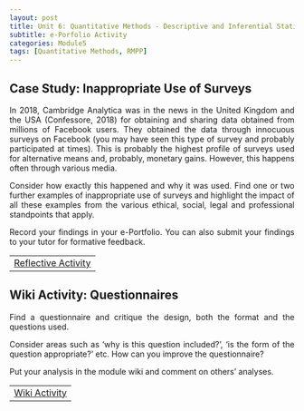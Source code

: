 ```yaml
---
layout: post
title: Unit 6: Quantitative Methods - Descriptive and Inferential Statistics
subtitle: e-Porfolio Activity
categories: Module5
tags: [Quantitative Methods, RMPP]
---
```

<html lang="en">



<body>



<h2>Case Study: Inappropriate Use of Surveys</h2>

<p style="text-align: justify;">In 2018, Cambridge Analytica was in the news in the United Kingdom and the USA (Confessore, 2018) for obtaining and sharing data obtained from millions of Facebook users. They obtained the data through innocuous surveys on Facebook (you may have seen this type of survey and probably participated at times). This is probably the highest profile of surveys used for alternative means and, probably, monetary gains. However, this happens often through various media.</p>

<p style="text-align: justify;">Consider how exactly this happened and why it was used. Find one or two further examples of inappropriate use of surveys and highlight the impact of all these examples from the various ethical, social, legal and professional standpoints that apply.</p>

<p style="text-align: justify;">Record your findings in your e-Portfolio. You can also submit your findings to your tutor for formative feedback.</p>
<table>
    <tr>
       <td> <a href="../../../../artefacts/RMPP-Unit05-e-Portfolio Activity Reflective Activity 2.pdf" target="_blank" class="button large">Reflective Activity</a></td> 
    </tr>
</table>

<h2>Wiki Activity: Questionnaires</h2>

<p style="text-align: justify;">Find a questionnaire and critique the design, both the format and the questions used.</p>

<p style="text-align: justify;">Consider areas such as ‘why is this question included?’, ‘is the form of the question appropriate?’ etc. How can you improve the questionnaire?</p>

<p style="text-align: justify;">Put your analysis in the module wiki and comment on others’ analyses.</p>
<table>
    <tr>
       <td> <a href="../../../../artefacts/RMPP-Unit05-Wiki Activity.pdf" target="_blank" class="button large">Wiki Activity</a></td> 
    </tr>
</table>
</body>
</html>

